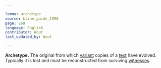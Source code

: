 ```yaml
---

lemma: archetype
source: kline_guide_1998
page: 269
language: English
contributor: Wout
last_updated_by: Wout

---
```


**Archetype.** The original from which [variant](variant.html) copies of a [text](text.html) have evolved. Typically it is lost and must be reconstructed from surviving [witnesses](witness.html).
